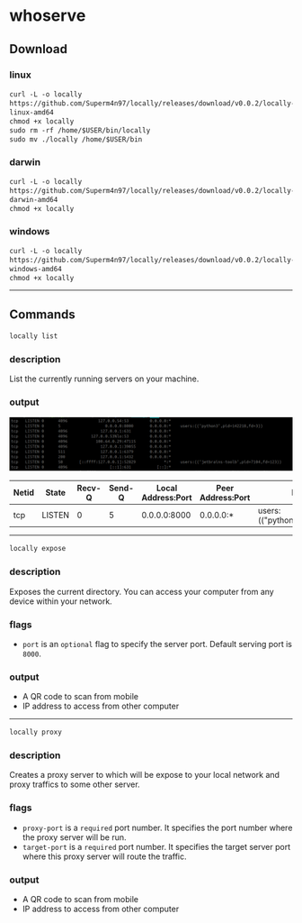 # whoserve
## Download
### linux
```shell
curl -L -o locally https://github.com/Superm4n97/locally/releases/download/v0.0.2/locally-linux-amd64
chmod +x locally
sudo rm -rf /home/$USER/bin/locally
sudo mv ./locally /home/$USER/bin
```
### darwin
```shell
curl -L -o locally https://github.com/Superm4n97/locally/releases/download/v0.0.2/locally-darwin-amd64
chmod +x locally
```
### windows
```shell
curl -L -o locally https://github.com/Superm4n97/locally/releases/download/v0.0.2/locally-windows-amd64
chmod +x locally
```
---
## Commands

```bash
locally list
```
### description

List the currently running servers on your machine.

### output

![list output](utility/resources/img/list-output.png)

| Netid | State  | Recv-Q | Send-Q |  Local Address:Port  | Peer Address:Port | Process (PID) |
|-------|--------|--------|--------|----------|-------------------|---------------|
| tcp   | LISTEN | 0      | 5      | 0.0.0.0:8000     | 0.0.0.0:*              | users:(("python3",pid=142218,fd=3))          |

---
```bash
locally expose
```
### description
Exposes the current directory. You can access your computer from any device within your network.

### flags
* `port` is an `optional` flag to specify the server port. Default serving port is `8000`.

### output
* A QR code to scan from mobile
* IP address to access from other computer

---
```bash
locally proxy
```
### description
Creates a proxy server to which will be expose to your local network and proxy traffics to some other server.

### flags
* `proxy-port` is a `required` port number. It specifies the port number where the proxy server will be run.
* `target-port` is a `required` port number. It specifies the target server port where this proxy server will route the traffic.

### output
* A QR code to scan from mobile
* IP address to access from other computer